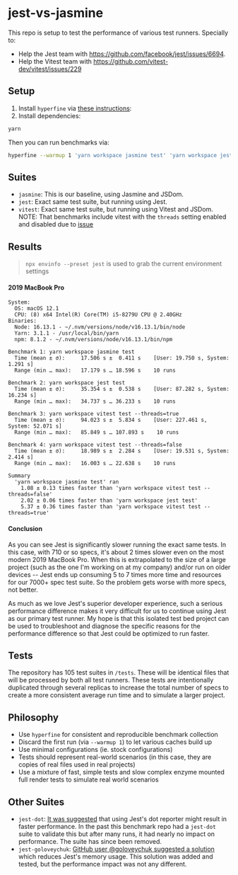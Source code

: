 # jest-vs-jasmine

This repo is setup to test the performance of various test runners. Specially to:

- Help the Jest team with https://github.com/facebook/jest/issues/6694.
- Help the Vitest team with https://github.com/vitest-dev/vitest/issues/229

## Setup

1. Install `hyperfine` via [these instructions](https://github.com/sharkdp/hyperfine#installation):
2. Install dependencies:
```sh
yarn
```

Then you can run benchmarks via:

```sh
hyperfine --warmup 1 'yarn workspace jasmine test' 'yarn workspace jest test' 'yarn workspace vitest test --threads=true' 'yarn workspace vitest test --threads=false'
```

## Suites

- `jasmine`: This is our baseline, using Jasmine and JSDom.
- `jest`: Exact same test suite, but running using Jest.
- `vitest`: Exact same test suite, but running using Vitest and JSDom. NOTE: That benchmarks include vitest with the `threads` setting enabled and disabled due to [issue](https://github.com/vitest-dev/vitest/issues/229#issuecomment-1003235680)

## Results

> `npx envinfo --preset jest` is used to grab the current environment settings

#### 2019 MacBook Pro

```
System:
  OS: macOS 12.1
  CPU: (8) x64 Intel(R) Core(TM) i5-8279U CPU @ 2.40GHz
Binaries:
  Node: 16.13.1 - ~/.nvm/versions/node/v16.13.1/bin/node
  Yarn: 3.1.1 - /usr/local/bin/yarn
  npm: 8.1.2 - ~/.nvm/versions/node/v16.13.1/bin/npm
```

```
Benchmark 1: yarn workspace jasmine test
  Time (mean ± σ):     17.506 s ±  0.411 s    [User: 19.750 s, System: 1.291 s]
  Range (min … max):   17.179 s … 18.596 s    10 runs
 
Benchmark 2: yarn workspace jest test
  Time (mean ± σ):     35.354 s ±  0.538 s    [User: 87.282 s, System: 16.234 s]
  Range (min … max):   34.737 s … 36.233 s    10 runs
 
Benchmark 3: yarn workspace vitest test --threads=true
  Time (mean ± σ):     94.023 s ±  5.834 s    [User: 227.461 s, System: 52.071 s]
  Range (min … max):   85.849 s … 107.893 s    10 runs
 
Benchmark 4: yarn workspace vitest test --threads=false
  Time (mean ± σ):     18.989 s ±  2.284 s    [User: 19.531 s, System: 2.414 s]
  Range (min … max):   16.003 s … 22.638 s    10 runs
 
Summary
  'yarn workspace jasmine test' ran
    1.08 ± 0.13 times faster than 'yarn workspace vitest test --threads=false'
    2.02 ± 0.06 times faster than 'yarn workspace jest test'
    5.37 ± 0.36 times faster than 'yarn workspace vitest test --threads=true'
```

#### Conclusion

As you can see Jest is significantly slower running the exact same tests. In this case, with 710 or so specs, it's about 2 times slower even on the most modern 2019 MacBook Pro. When this is extrapolated to the size of a large project (such as the one I'm working on at my company) and/or run on older devices -- Jest ends up consuming 5 to 7 times more time and resources for our 7000+ spec test suite. So the problem gets worse with more specs, not better.

As much as we love Jest's superior developer experience, such a serious performance difference makes it very difficult for us to continue using Jest as our primary test runner. My hope is that this isolated test bed project can be used to troubleshoot and diagnose the specific reasons for the performance difference so that Jest could be optimized to run faster.

## Tests

The repository has 105 test suites in `/tests`. These will be identical files that will be processed by both all test runners. These tests are intentionally duplicated through several replicas to increase the total number of specs to create a more consistent average run time and to simulate a larger project.

## Philosophy

- Use `hyperfine` for consistent and reproducible benchmark collection
- Discard the first run (via `--warmup 1`) to let various caches build up
- Use minimal configurations (ie. stock configurations)
- Tests should represent real-world scenarios (in this case, they are copies of real files used in real projects)
- Use a mixture of fast, simple tests and slow complex enzyme mounted full render tests to simulate real world scenarios

## Other Suites

- `jest-dot`: [It was suggested](https://github.com/facebook/jest/issues/6694#issuecomment-409574937) that using Jest's dot reporter might result in faster performance. In the past this benchmark repo had a `jest-dot` suite to validate this but after many runs, it had nearly no impact on performance. The suite has since been removed.
- `jest-goloveychuk`: [GitHub user @goloveychuk suggested a solution](https://github.com/facebook/jest/issues/6694#issuecomment-814234244) which reduces Jest's memory usage. This solution was added and tested, but the performance impact was not any different.

